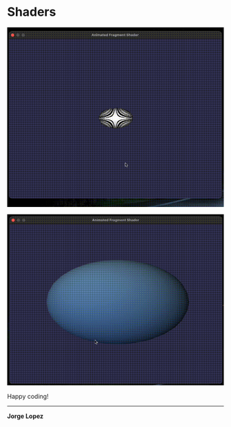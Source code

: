 # Shaders

![Image](images/planeta1.gif)

![Image](images/Planeta2.gif)

Happy coding!

---
**Jorge Lopez**
